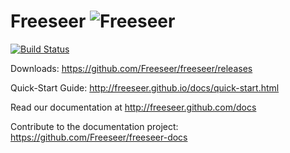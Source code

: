 Freeseer ![Freeseer](http://i.imgur.com/tqivk.png "Freeseer logo")
=========
[![Build Status](https://travis-ci.org/Freeseer/freeseer.png)](https://travis-ci.org/Freeseer/freeseer)

Downloads: https://github.com/Freeseer/freeseer/releases

Quick-Start Guide: http://freeseer.github.io/docs/quick-start.html

Read our documentation at http://freeseer.github.com/docs

Contribute to the documentation project: https://github.com/Freeseer/freeseer-docs
